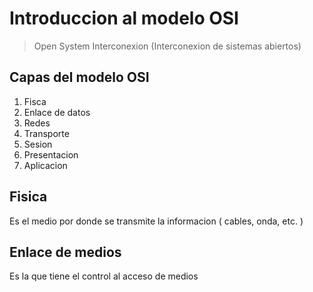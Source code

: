 # Introduccion al modelo OSI

> Open System Interconexion (Interconexion de sistemas abiertos)

## Capas del modelo OSI

1. Fisca
2. Enlace de datos
3. Redes
4. Transporte
5. Sesion
6. Presentacion
7. Aplicacion

## Fisica

Es el medio por donde se transmite la informacion ( cables, onda, etc. )

## Enlace de medios

Es la que tiene el control al acceso de medios
